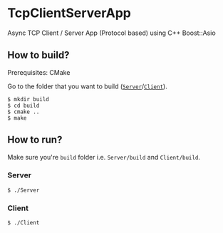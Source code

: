 # TcpClientServerApp

Async TCP Client / Server App (Protocol based) using C++ Boost::Asio

## How to build?

Prerequisites: CMake

Go to the folder that you want to build ([`Server`](Server)/[`Client`](Client)).

```
$ mkdir build
$ cd build
$ cmake ..
$ make
```

## How to run?

Make sure you're `build` folder i.e. `Server/build` and `Client/build`.

### Server

```
$ ./Server
```

### Client

```
$ ./Client
```
